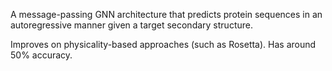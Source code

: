 A message-passing GNN architecture that predicts protein sequences in an autoregressive manner given a target secondary structure.

Improves on physicality-based approaches (such as Rosetta). Has around 50% accuracy. 

